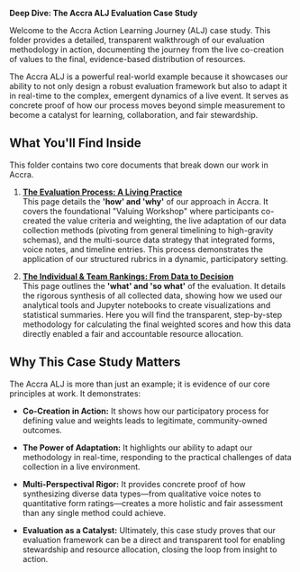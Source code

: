
**Deep Dive: The Accra ALJ Evaluation Case Study**

Welcome to the Accra Action Learning Journey (ALJ) case study. This folder provides a detailed, transparent walkthrough of our evaluation methodology in action, documenting the journey from the live co-creation of values to the final, evidence-based distribution of resources.

The Accra ALJ is a powerful real-world example because it showcases our ability to not only design a robust evaluation framework but also to adapt it in real-time to the complex, emergent dynamics of a live event. It serves as concrete proof of how our process moves beyond simple measurement to become a catalyst for learning, collaboration, and fair stewardship.

## **What You'll Find Inside**

This folder contains two core documents that break down our work in Accra.

1. **[The Evaluation Process: A Living Practice](obsidian://open?vault=New&file=content%2Fprocesses%2Fevaluation%2F3.%20Resources%20%26%20Evidence%2Fc.%20Accra%20ALJ%20Case%20Study%2Fc.%20Accra%20ALJ%20Valuation)**  
    This page details the **'how' and 'why'** of our approach in Accra. It covers the foundational "Valuing Workshop" where participants co-created the value criteria and weighting, the live adaptation of our data collection methods (pivoting from general timelining to high-gravity schemas), and the multi-source data strategy that integrated forms, voice notes, and timeline entries. This process demonstrates the application of our structured rubrics in a dynamic, participatory setting.
    
2. **[The Individual & Team Rankings: From Data to Decision](obsidian://open?vault=New&file=content%2Fprocesses%2Fevaluation%2F3.%20Resources%20%26%20Evidence%2Fc.%20Accra%20ALJ%20Case%20Study%2Fd.%20Accra%20ALJ%20Sponsorships)**  
    This page outlines the **'what' and 'so what'** of the evaluation. It details the rigorous synthesis of all collected data, showing how we used our analytical tools and Jupyter notebooks to create visualizations and statistical summaries. Here you will find the transparent, step-by-step methodology for calculating the final weighted scores and how this data directly enabled a fair and accountable resource allocation.
    

## **Why This Case Study Matters**

The Accra ALJ is more than just an example; it is evidence of our core principles at work. It demonstrates:

- **Co-Creation in Action:** It shows how our participatory process for defining value and weights leads to legitimate, community-owned outcomes.
    
- **The Power of Adaptation:** It highlights our ability to adapt our methodology in real-time, responding to the practical challenges of data collection in a live environment.
    
- **Multi-Perspectival Rigor:** It provides concrete proof of how synthesizing diverse data types—from qualitative voice notes to quantitative form ratings—creates a more holistic and fair assessment than any single method could achieve.
    
- **Evaluation as a Catalyst:** Ultimately, this case study proves that our evaluation framework can be a direct and transparent tool for enabling stewardship and resource allocation, closing the loop from insight to action.